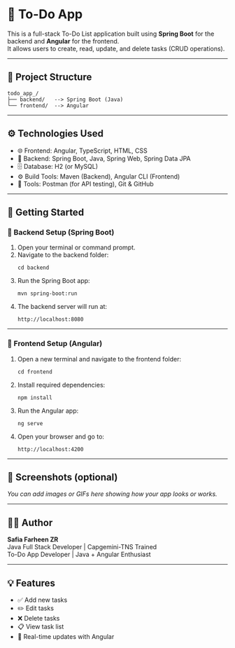 # 📝 To-Do App

This is a full-stack To-Do List application built using **Spring Boot** for the backend and **Angular** for the frontend.  
It allows users to create, read, update, and delete tasks (CRUD operations).

---

## 📁 Project Structure

```
todo_app_/
├── backend/   --> Spring Boot (Java)
└── frontend/  --> Angular
```

---

## ⚙️ Technologies Used

- 🌐 Frontend: Angular, TypeScript, HTML, CSS
- 🔧 Backend: Spring Boot, Java, Spring Web, Spring Data JPA
- 🗄️ Database: H2 (or MySQL)
- ⚙️ Build Tools: Maven (Backend), Angular CLI (Frontend)
- 🧪 Tools: Postman (for API testing), Git & GitHub

---

## 🚀 Getting Started

### 🔹 Backend Setup (Spring Boot)
1. Open your terminal or command prompt.
2. Navigate to the backend folder:
   ```
   cd backend
   ```
3. Run the Spring Boot app:
   ```
   mvn spring-boot:run
   ```
4. The backend server will run at:
   ```
   http://localhost:8080
   ```

---

### 🔹 Frontend Setup (Angular)
1. Open a new terminal and navigate to the frontend folder:
   ```
   cd frontend
   ```
2. Install required dependencies:
   ```
   npm install
   ```
3. Run the Angular app:
   ```
   ng serve
   ```
4. Open your browser and go to:
   ```
   http://localhost:4200
   ```

---

## 📸 Screenshots (optional)
*You can add images or GIFs here showing how your app looks or works.*

---

## 👩‍💻 Author

**Safia Farheen ZR**  
Java Full Stack Developer | Capgemini-TNS Trained  
To-Do App Developer | Java + Angular Enthusiast

---

## 💡 Features

- ✅ Add new tasks
- ✏️ Edit tasks
- ❌ Delete tasks
- 📋 View task list
- 🔄 Real-time updates with Angular
